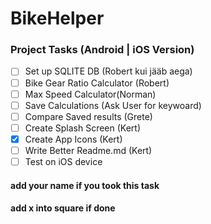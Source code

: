 # BikeHelper
 ### Project Tasks (Android | iOS Version)
- [ ] Set up SQLITE DB (Robert kui jääb aega)
- [ ] Bike Gear Ratio Calculator (Robert)
- [ ] Max Speed Calculator(Norman)
- [ ] Save Calculations (Ask User for keywoard)
- [ ] Compare Saved results (Grete)
- [ ] Create Splash Screen (Kert)
- [x] Create App Icons (Kert)
- [ ] Write Better Readme.md (Kert)
- [ ] Test on iOS device 

#### add your name if you took this task
#### add x into square if done 

